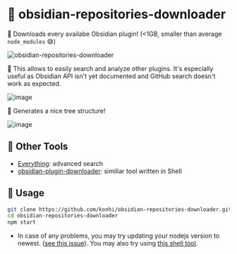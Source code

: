 # 📩 obsidian-repositories-downloader

📂 Downloads every availabe Obsidian plugin! (<1GB, smaller than average `node_modules` 😅)

![obsidian-repositories-downloader](https://user-images.githubusercontent.com/61631665/132124154-58db4b3d-e19f-4f71-844c-5aefc0917b15.gif)

🔎 This allows to easily search and analyze other plugins. It's especially useful as Obsidian API isn't yet documented and GitHub search doesn't work as expected.

![image](https://user-images.githubusercontent.com/61631665/131258921-9960bad9-4b76-434e-9b30-cd9cf14cb683.png)

🌳 Generates a nice tree structure!

![image](https://user-images.githubusercontent.com/61631665/131258790-2499b1d7-50fe-4b9a-abde-0f00d6d08b17.png)

## 🔨 Other Tools
- [Everything](https://www.voidtools.com/): advanced search
- [obsidian-plugin-downloader](https://github.com/luckman212/obsidian-plugin-downloader): similiar tool written in Shell

## 👾 Usage
```bash
git clone https://github.com/konhi/obsidian-repositories-downloader.git
cd obsidian-repositories-downloader
npm start
```

- In case of any problems, you may try updating your nodejs version to newest. ([see this issue](https://github.com/konhi/obsidian-repositories-downloader/issues/2)). You may also try using [this shell tool](https://github.com/luckman212/obsidian-plugin-downloader).
